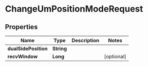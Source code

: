 

# ChangeUmPositionModeRequest


## Properties

| Name | Type | Description | Notes |
|------------ | ------------- | ------------- | -------------|
|**dualSidePosition** | **String** |  |  |
|**recvWindow** | **Long** |  |  [optional] |



